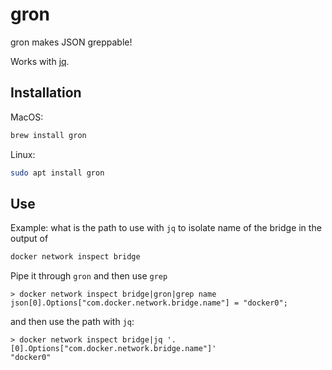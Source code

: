 # gron

gron makes JSON greppable!

Works with [jq](cli-jq.html).

## Installation

MacOS:
```sh
brew install gron
```

Linux:
```sh
sudo apt install gron
```

## Use

Example: what is the path to use with `jq` to isolate name of the bridge in the output of
```sh
docker network inspect bridge
```
Pipe it through `gron` and then use `grep`
```
> docker network inspect bridge|gron|grep name
json[0].Options["com.docker.network.bridge.name"] = "docker0";
```
and then use the path with `jq`:

```
> docker network inspect bridge|jq '.[0].Options["com.docker.network.bridge.name"]'
"docker0"
```
